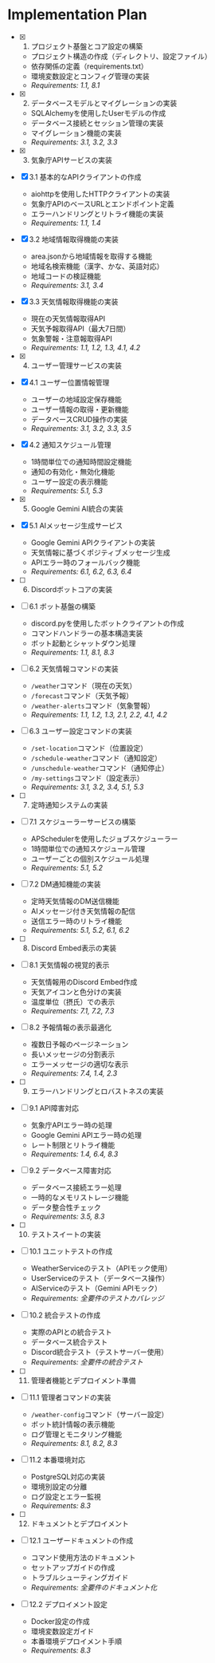 # Implementation Plan

- [x] 1. プロジェクト基盤とコア設定の構築
  - プロジェクト構造の作成（ディレクトリ、設定ファイル）
  - 依存関係の定義（requirements.txt）
  - 環境変数設定とコンフィグ管理の実装
  - _Requirements: 1.1, 8.1_

- [x] 2. データベースモデルとマイグレーションの実装
  - SQLAlchemyを使用したUserモデルの作成
  - データベース接続とセッション管理の実装
  - マイグレーション機能の実装
  - _Requirements: 3.1, 3.2, 3.3_

- [x] 3. 気象庁APIサービスの実装
- [x] 3.1 基本的なAPIクライアントの作成
  - aiohttpを使用したHTTPクライアントの実装
  - 気象庁APIのベースURLとエンドポイント定義
  - エラーハンドリングとリトライ機能の実装
  - _Requirements: 1.1, 1.4_

- [x] 3.2 地域情報取得機能の実装
  - area.jsonから地域情報を取得する機能
  - 地域名検索機能（漢字、かな、英語対応）
  - 地域コードの検証機能
  - _Requirements: 3.1, 3.4_

- [x] 3.3 天気情報取得機能の実装
  - 現在の天気情報取得API
  - 天気予報取得API（最大7日間）
  - 気象警報・注意報取得API
  - _Requirements: 1.1, 1.2, 1.3, 4.1, 4.2_

- [x] 4. ユーザー管理サービスの実装
- [x] 4.1 ユーザー位置情報管理
  - ユーザーの地域設定保存機能
  - ユーザー情報の取得・更新機能
  - データベースCRUD操作の実装
  - _Requirements: 3.1, 3.2, 3.3, 3.5_

- [x] 4.2 通知スケジュール管理
  - 1時間単位での通知時間設定機能
  - 通知の有効化・無効化機能
  - ユーザー設定の表示機能
  - _Requirements: 5.1, 5.3_

- [x] 5. Google Gemini AI統合の実装
- [x] 5.1 AIメッセージ生成サービス
  - Google Gemini APIクライアントの実装
  - 天気情報に基づくポジティブメッセージ生成
  - APIエラー時のフォールバック機能
  - _Requirements: 6.1, 6.2, 6.3, 6.4_

- [ ] 6. Discordボットコアの実装
- [ ] 6.1 ボット基盤の構築
  - discord.pyを使用したボットクライアントの作成
  - コマンドハンドラーの基本構造実装
  - ボット起動とシャットダウン処理
  - _Requirements: 1.1, 8.1, 8.3_

- [ ] 6.2 天気情報コマンドの実装
  - `/weather`コマンド（現在の天気）
  - `/forecast`コマンド（天気予報）
  - `/weather-alerts`コマンド（気象警報）
  - _Requirements: 1.1, 1.2, 1.3, 2.1, 2.2, 4.1, 4.2_

- [ ] 6.3 ユーザー設定コマンドの実装
  - `/set-location`コマンド（位置設定）
  - `/schedule-weather`コマンド（通知設定）
  - `/unschedule-weather`コマンド（通知停止）
  - `/my-settings`コマンド（設定表示）
  - _Requirements: 3.1, 3.2, 3.4, 5.1, 5.3_

- [ ] 7. 定時通知システムの実装
- [ ] 7.1 スケジューラーサービスの構築
  - APSchedulerを使用したジョブスケジューラー
  - 1時間単位での通知スケジュール管理
  - ユーザーごとの個別スケジュール処理
  - _Requirements: 5.1, 5.2_

- [ ] 7.2 DM通知機能の実装
  - 定時天気情報のDM送信機能
  - AIメッセージ付き天気情報の配信
  - 送信エラー時のリトライ機能
  - _Requirements: 5.1, 5.2, 6.1, 6.2_

- [ ] 8. Discord Embed表示の実装
- [ ] 8.1 天気情報の視覚的表示
  - 天気情報用のDiscord Embed作成
  - 天気アイコンと色分けの実装
  - 温度単位（摂氏）での表示
  - _Requirements: 7.1, 7.2, 7.3_

- [ ] 8.2 予報情報の表示最適化
  - 複数日予報のページネーション
  - 長いメッセージの分割表示
  - エラーメッセージの適切な表示
  - _Requirements: 7.4, 1.4, 2.3_

- [ ] 9. エラーハンドリングとロバストネスの実装
- [ ] 9.1 API障害対応
  - 気象庁APIエラー時の処理
  - Google Gemini APIエラー時の処理
  - レート制限とリトライ機能
  - _Requirements: 1.4, 6.4, 8.3_

- [ ] 9.2 データベース障害対応
  - データベース接続エラー処理
  - 一時的なメモリストレージ機能
  - データ整合性チェック
  - _Requirements: 3.5, 8.3_

- [ ] 10. テストスイートの実装
- [ ] 10.1 ユニットテストの作成
  - WeatherServiceのテスト（APIモック使用）
  - UserServiceのテスト（データベース操作）
  - AIServiceのテスト（Gemini APIモック）
  - _Requirements: 全要件のテストカバレッジ_

- [ ] 10.2 統合テストの作成
  - 実際のAPIとの統合テスト
  - データベース統合テスト
  - Discord統合テスト（テストサーバー使用）
  - _Requirements: 全要件の統合テスト_

- [ ] 11. 管理者機能とデプロイメント準備
- [ ] 11.1 管理者コマンドの実装
  - `/weather-config`コマンド（サーバー設定）
  - ボット統計情報の表示機能
  - ログ管理とモニタリング機能
  - _Requirements: 8.1, 8.2, 8.3_

- [ ] 11.2 本番環境対応
  - PostgreSQL対応の実装
  - 環境別設定の分離
  - ログ設定とエラー監視
  - _Requirements: 8.3_

- [ ] 12. ドキュメントとデプロイメント
- [ ] 12.1 ユーザードキュメントの作成
  - コマンド使用方法のドキュメント
  - セットアップガイドの作成
  - トラブルシューティングガイド
  - _Requirements: 全要件のドキュメント化_

- [ ] 12.2 デプロイメント設定
  - Docker設定の作成
  - 環境変数設定ガイド
  - 本番環境デプロイメント手順
  - _Requirements: 8.3_
